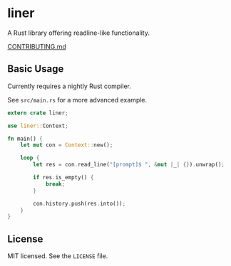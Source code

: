 # liner
A Rust library offering readline-like functionality.

[CONTRIBUTING.md](/CONTRIBUTING.md)

## Basic Usage
Currently requires a nightly Rust compiler.

See `src/main.rs` for a more advanced example.

```rust
extern crate liner;

use liner::Context;

fn main() {
    let mut con = Context::new();

    loop {
        let res = con.read_line("[prompt]$ ", &mut |_| {}).unwrap();

        if res.is_empty() {
            break;
        }

        con.history.push(res.into());
    }
}
```

## License
MIT licensed. See the `LICENSE` file.
